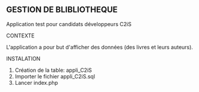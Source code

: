 ## GESTION DE BLIBLIOTHEQUE

Application test pour candidats développeurs C2iS

CONTEXTE

L'application a pour but d'afficher des données (des livres et leurs auteurs).

INSTALATION

1. Création de la table: appli_C2iS
2. Importer le fichier appli_C2iS.sql
3. Lancer index.php
